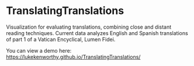 # TranslatingTranslations
Visualization for evaluating translations, combining close and distant reading techniques. Current data analyzes English and Spanish translations of part 1 of a Vatican Encyclical, Lumen Fidei. 

You can view a demo here: https://lukekenworthy.github.io/TranslatingTranslations/
